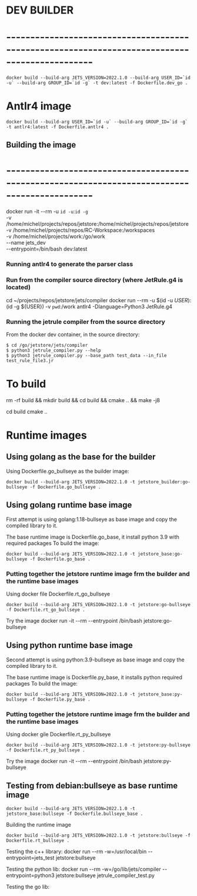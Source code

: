 # DEV BUILDER
# ----------------------------------------------------------------------------------------------
```
docker build --build-arg JETS_VERSION=2022.1.0 --build-arg USER_ID=`id -u` --build-arg GROUP_ID=`id -g` -t dev:latest -f Dockerfile.dev_go . 
```

# Antlr4 image
```
docker build --build-arg USER_ID=`id -u` --build-arg GROUP_ID=`id -g` -t antlr4:latest -f Dockerfile.antlr4 . 
```

## Building the image
# ----------------------------------------------------------------------------------------------
docker run -it --rm -u `id -u`:`id -g` \
    -v /home/michel/projects/repos/jetstore:/home/michel/projects/repos/jetstore \
    -v /home/michel/projects/repos/RC-Workspace:/workspaces \
    -v /home/michel/projects/work:/go/work \
    --name jets_dev \
    --entrypoint=/bin/bash dev:latest

### Running antlr4 to generate the parser class
### Run from the compiler source directory (where JetRule.g4 is located)
cd ~/projects/repos/jetstore/jets/compiler
docker run --rm -u $(id -u ${USER}):$(id -g ${USER}) -v `pwd`:/work antlr4 -Dlanguage=Python3 JetRule.g4

### Running the jetrule compiler from the source directory
From the docker dev container, in the source directory:
```
$ cd /go/jetstore/jets/compiler
$ python3 jetrule_compiler.py --help
$ python3 jetrule_compiler.py --base_path test_data --in_file test_rule_file3.jr
```

# To build
rm -rf build && mkdir build && cd build && cmake .. && make -j8 

cd build 
cmake ..

# Runtime images
## Using golang as the base for the builder
Using Dockerfile.go_bullseye as the builder image:
```
docker build --build-arg JETS_VERSION=2022.1.0 -t jetstore_builder:go-bullseye -f Dockerfile.go_bullseye .
```

## Using golang runtime base image
First attempt is using golang:1.18-bullseye as base image and copy the compiled
library to it.

The base runtime image is Dockerfile.go_base, it install python 3.9 with required packages
To build the image:
```
docker build --build-arg JETS_VERSION=2022.1.0 -t jetstore_base:go-bullseye -f Dockerfile.go_base .
```

### Putting together the jetstore runtime image frm the builder and the runtime base images
Using docker file Dockerfile.rt_go_bullseye
```
docker build --build-arg JETS_VERSION=2022.1.0 -t jetstore:go-bullseye -f Dockerfile.rt_go_bullseye .
```
Try the image
docker run -it --rm --entrypoint /bin/bash jetstore:go-bullseye

## Using python runtime base image
Second attempt is using python:3.9-bullseye as base image and copy the compiled
library to it.

The base runtime image is Dockerfile.py_base, it installs python required packages
To build the image:
```
docker build --build-arg JETS_VERSION=2022.1.0 -t jetstore_base:py-bullseye -f Dockerfile.py_base .
```

### Putting together the jetstore runtime image frm the builder and the runtime base images
Using docker gile Dockerfile.rt_py_bullseye
```
docker build --build-arg JETS_VERSION=2022.1.0 -t jetstore:py-bullseye -f Dockerfile.rt_py_bullseye .
```
Try the image
docker run -it --rm --entrypoint /bin/bash jetstore:py-bullseye

## Testing from debian:bullseye as base runtime image
```
docker build --build-arg JETS_VERSION=2022.1.0 -t jetstore_base:bullseye -f Dockerfile.bullseye_base .
```
Building the runtime image
```
docker build --build-arg JETS_VERSION=2022.1.0 -t jetstore:bullseye -f Dockerfile.rt_bullseye .
```
Testing the c++ library:
docker run --rm -w=/usr/local/bin --entrypoint=jets_test jetstore:bullseye

Testing the python lib:
docker run --rm -w=/go/lib/jets/compiler --entrypoint=python3 jetstore:bullseye jetrule_compiler_test.py

Testing the go lib:
